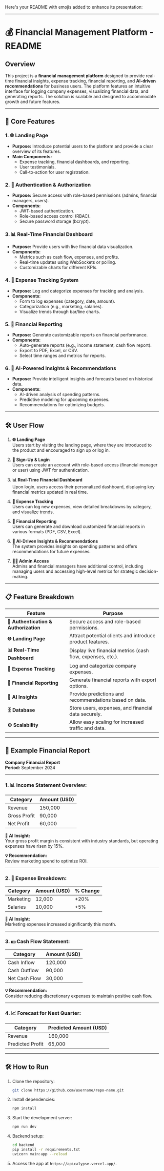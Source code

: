 Here's your README with emojis added to enhance its presentation:

---

# 💰 Financial Management Platform - README

## Overview

This project is a **financial management platform** designed to provide real-time financial insights, expense tracking, financial reporting, and **AI-driven recommendations** for business users. The platform features an intuitive interface for logging company expenses, visualizing financial data, and generating reports. The solution is scalable and designed to accommodate growth and future features.

---

## 🚀 Core Features

### 1. **🌐 Landing Page**
   - **Purpose:** Introduce potential users to the platform and provide a clear overview of its features.
   - **Main Components:**
     - Expense tracking, financial dashboards, and reporting.
     - User testimonials.
     - Call-to-action for user registration.

### 2. **🔐 Authentication & Authorization**
   - **Purpose:** Secure access with role-based permissions (admins, financial managers, users).
   - **Components:**
     - JWT-based authentication.
     - Role-based access control (RBAC).
     - Secure password storage (bcrypt).

### 3. **📊 Real-Time Financial Dashboard**
   - **Purpose:** Provide users with live financial data visualization.
   - **Components:**
     - Metrics such as cash flow, expenses, and profits.
     - Real-time updates using WebSockets or polling.
     - Customizable charts for different KPIs.

### 4. **📝 Expense Tracking System**
   - **Purpose:** Log and categorize expenses for tracking and analysis.
   - **Components:**
     - Form to log expenses (category, date, amount).
     - Categorization (e.g., marketing, salaries).
     - Visualize trends through bar/line charts.

### 5. **📄 Financial Reporting**
   - **Purpose:** Generate customizable reports on financial performance.
   - **Components:**
     - Auto-generate reports (e.g., income statement, cash flow report).
     - Export to PDF, Excel, or CSV.
     - Select time ranges and metrics for reports.

### 6. **🤖 AI-Powered Insights & Recommendations**
   - **Purpose:** Provide intelligent insights and forecasts based on historical data.
   - **Components:**
     - AI-driven analysis of spending patterns.
     - Predictive modeling for upcoming expenses.
     - Recommendations for optimizing budgets.

---

## 🛠️ User Flow

1. **🌐 Landing Page**  
   Users start by visiting the landing page, where they are introduced to the product and encouraged to sign up or log in.

2. **🔑 Sign-Up & Login**  
   Users can create an account with role-based access (financial manager or user) using JWT for authentication.

3. **📊 Real-Time Financial Dashboard**  
   Upon login, users access their personalized dashboard, displaying key financial metrics updated in real time.

4. **📝 Expense Tracking**  
   Users can log new expenses, view detailed breakdowns by category, and visualize trends.

5. **📄 Financial Reporting**  
   Users can generate and download customized financial reports in various formats (PDF, CSV, Excel).

6. **🤖 AI-Driven Insights & Recommendations**  
   The system provides insights on spending patterns and offers recommendations for future expenses.

7. **👨‍💼 Admin Access**  
   Admins and financial managers have additional control, including managing users and accessing high-level metrics for strategic decision-making.

---

## 📋 Feature Breakdown

| **Feature**                      |**Purpose**                                           |
|-----------------------------------|-------------------------------------------------------|
| **🔐 Authentication & Authorization** | Secure access and role-based permissions.             |
| **🌐 Landing Page**               | Attract potential clients and introduce product features. |
| **📊 Real-Time Dashboard**        | Display live financial metrics (cash flow, expenses, etc.). |
| **📝 Expense Tracking**           | Log and categorize company expenses.                  |
| **📄 Financial Reporting**        | Generate financial reports with export options.       |
| **🤖 AI Insights**                | Provide predictions and recommendations based on data.|
| **🗄️ Database**                  | Store users, expenses, and financial data securely.   |
| **⚙️ Scalability**               | Allow easy scaling for increased traffic and data.    |

---

## 📑 Example Financial Report

**Company Financial Report**  
**Period:** September 2024  

---

### 1. **📊 Income Statement Overview:**

| **Category** | **Amount (USD)** |
|--------------|------------------|
| Revenue      | 150,000          |
| Gross Profit | 90,000           |
| Net Profit   | 60,000           |

**🤖 AI Insight:**  
Your gross profit margin is consistent with industry standards, but operating expenses have risen by 15%.

**💡 Recommendation:**  
Review marketing spend to optimize ROI.

---

### 2. **💸 Expense Breakdown:**

| **Category** | **Amount (USD)** | **% Change** |
|--------------|------------------|--------------|
| Marketing    | 12,000           | +20%         |
| Salaries     | 10,000           | +5%          |

**🤖 AI Insight:**  
Marketing expenses increased significantly this month.

---

### 3. **💵 Cash Flow Statement:**

| **Category**     | **Amount (USD)** |
|------------------|------------------|
| Cash Inflow      | 120,000          |
| Cash Outflow     | 90,000           |
| Net Cash Flow    | 30,000           |

**💡 Recommendation:**  
Consider reducing discretionary expenses to maintain positive cash flow.

---

### 4. **📈 Forecast for Next Quarter:**

| **Category**     | **Predicted Amount (USD)** |
|------------------|----------------------------|
| Revenue          | 160,000                    |
| Predicted Profit | 65,000                     |

---

## 🛠️ How to Run

1. Clone the repository:
   ```bash
   git clone https://github.com/username/repo-name.git
   ```

2. Install dependencies:
   ```bash
   npm install
   ```

3. Start the development server:
   ```bash
   npm run dev
   ```

4. Backend setup:
   ```bash
   cd backend
   pip install -r requirements.txt
   uvicorn main:app --reload
   ```

5. Access the app at `https://apicalypse.vercel.app/`.

